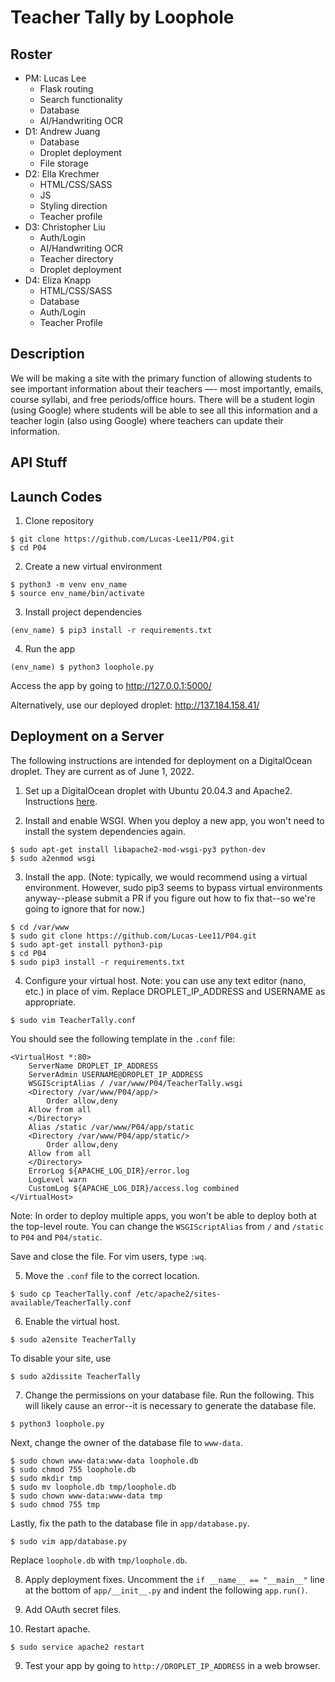 # Teacher Tally by Loophole
## Roster
- PM: Lucas Lee
    - Flask routing
    - Search functionality
    - Database
    - AI/Handwriting OCR
- D1: Andrew Juang
    - Database
    - Droplet deployment
    - File storage
- D2: Ella Krechmer
    - HTML/CSS/SASS
    - JS
    - Styling direction
    - Teacher profile
- D3: Christopher Liu
    - Auth/Login
    - AI/Handwriting OCR
    - Teacher directory
    - Droplet deployment
- D4: Eliza Knapp
    - HTML/CSS/SASS
    - Database
    - Auth/Login
    - Teacher Profile

## Description
We will be making a site with the primary function of allowing students to see important information about their teachers —- most importantly, emails, course syllabi, and free periods/office hours. There will be a student login (using Google) where students will be able to see all this information and a teacher login (also using Google) where teachers can update their information.

## API Stuff

## Launch Codes
1. Clone repository
```
$ git clone https://github.com/Lucas-Lee11/P04.git
$ cd P04
```

2. Create a new virtual environment
```
$ python3 -m venv env_name
$ source env_name/bin/activate
```

3. Install project dependencies
```
(env_name) $ pip3 install -r requirements.txt
```

4. Run the app
```
(env_name) $ python3 loophole.py
```
Access the app by going to http://127.0.0.1:5000/

Alternatively, use our deployed droplet: http://137.184.158.41/

## Deployment on a Server
The following instructions are intended for deployment on a DigitalOcean droplet. They are current as of June 1, 2022.
1. Set up a DigitalOcean droplet with Ubuntu 20.04.3 and Apache2. Instructions [here](https://github.com/Clue88/softdev-workshop/tree/main/24_lamp).

2. Install and enable WSGI. When you deploy a new app, you won't need to install the system dependencies again.
```
$ sudo apt-get install libapache2-mod-wsgi-py3 python-dev
$ sudo a2enmod wsgi
```

3. Install the app. (Note: typically, we would recommend using a virtual environment. However, sudo pip3 seems to bypass virtual environments anyway--please submit a PR if you figure out how to fix that--so we're going to ignore that for now.)
```
$ cd /var/www
$ sudo git clone https://github.com/Lucas-Lee11/P04.git
$ sudo apt-get install python3-pip
$ cd P04
$ sudo pip3 install -r requirements.txt
```

4. Configure your virtual host. Note: you can use any text editor (nano, etc.) in place of vim. Replace DROPLET_IP_ADDRESS and USERNAME as appropriate.
```
$ sudo vim TeacherTally.conf
```
You should see the following template in the `.conf` file:
```
<VirtualHost *:80>
    ServerName DROPLET_IP_ADDRESS
    ServerAdmin USERNAME@DROPLET_IP_ADDRESS
    WSGIScriptAlias / /var/www/P04/TeacherTally.wsgi
    <Directory /var/www/P04/app/>
        Order allow,deny
	Allow from all
    </Directory>
    Alias /static /var/www/P04/app/static
    <Directory /var/www/P04/app/static/>
        Order allow,deny
	Allow from all
    </Directory>
    ErrorLog ${APACHE_LOG_DIR}/error.log
    LogLevel warn
    CustomLog ${APACHE_LOG_DIR}/access.log combined
</VirtualHost>
```
Note: In order to deploy multiple apps, you won't be able to deploy both at the top-level route. You can change the `WSGIScriptAlias` from `/` and `/static` to `P04` and `P04/static`.

Save and close the file. For vim users, type `:wq`.

5. Move the `.conf` file to the correct location.
```
$ sudo cp TeacherTally.conf /etc/apache2/sites-available/TeacherTally.conf
```

6. Enable the virtual host.
```
$ sudo a2ensite TeacherTally
```
To disable your site, use
```
$ sudo a2dissite TeacherTally
```

7. Change the permissions on your database file.
Run the following. This will likely cause an error--it is necessary to generate the database file.
```
$ python3 loophole.py
```
Next, change the owner of the database file to `www-data`.
```
$ sudo chown www-data:www-data loophole.db
$ sudo chmod 755 loophole.db
$ sudo mkdir tmp
$ sudo mv loophole.db tmp/loophole.db
$ sudo chown www-data:www-data tmp
$ sudo chmod 755 tmp
```
Lastly, fix the path to the database file in `app/database.py`.
```
$ sudo vim app/database.py
```
Replace `loophole.db` with `tmp/loophole.db`.

8. Apply deployment fixes.
Uncomment the `if __name__ == "__main__"` line at the bottom of `app/__init__.py`
and indent the following `app.run()`.

9. Add OAuth secret files.

10. Restart apache.
```
$ sudo service apache2 restart
```

9. Test your app by going to `http://DROPLET_IP_ADDRESS` in a web browser.
